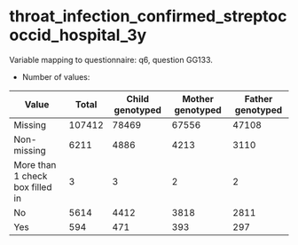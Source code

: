 # throat_infection_confirmed_streptococcid_hospital_3y
Variable mapping to questionnaire: q6, question GG133.
- Number of values:

| Value | Total | Child genotyped | Mother genotyped | Father genotyped |
| ----- | ----- | --------------- | ---------------- | ---------------- |
| Missing | 107412 | 78469 | 67556 | 47108 |
| Non-missing | 6211 | 4886 | 4213 | 3110 |
| More than 1 check box filled in | 3 | 3 | 2 |2 |
| No | 5614 | 4412 | 3818 |2811 |
| Yes | 594 | 471 | 393 |297 |



